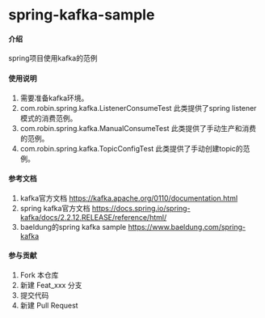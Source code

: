 # spring-kafka-sample

#### 介绍
spring项目使用kafka的范例

#### 使用说明

1.  需要准备kafka环境。
2.  com.robin.spring.kafka.ListenerConsumeTest 此类提供了spring listener模式的消费范例。
3.  com.robin.spring.kafka.ManualConsumeTest  此类提供了手动生产和消费的范例。
4.  com.robin.spring.kafka.TopicConfigTest  此类提供了手动创建topic的范例。

#### 参考文档
1. kafka官方文档
https://kafka.apache.org/0110/documentation.html
2. spring kafka官方文档
https://docs.spring.io/spring-kafka/docs/2.2.12.RELEASE/reference/html/
3. baeldung的spring kafka sample
https://www.baeldung.com/spring-kafka

#### 参与贡献

1.  Fork 本仓库
2.  新建 Feat_xxx 分支
3.  提交代码
4.  新建 Pull Request

